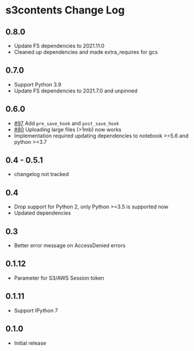 # s3contents Change Log

## 0.8.0

- Update FS dependencies to 2021.11.0
- Cleaned up dependencies and made extra_requires for gcs

## 0.7.0

- Support Python 3.9
- Update FS dependencies to 2021.7.0 and unpinned

## 0.6.0

- [#97](https://github.com/danielfrg/s3contents/pull/97/) Add `pre_save_hook` and `post_save_hook`
- [#80](https://github.com/danielfrg/s3contents/pull/80) Uploading large files (>1mb) now works
- Implementation required updating dependencies to notebook >=5.6 and python >=3.7

## 0.4 - 0.5.1

- changelog not tracked

## 0.4

- Drop support for Python 2, only Python >=3.5 is supported now
- Updated dependencies

## 0.3

- Better error message on AccessDenied errors

## 0.1.12

- Parameter for S3/AWS Session token

## 0.1.11

- Support IPython 7

## 0.1.0

- Initial release
